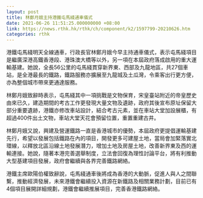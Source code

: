 ```yaml
---
layout: post
title: 林鄭月娥主持港鐵屯馬綫通車儀式
date: 2021-06-26 11:51:25.000000000 +08:00
link: https://news.rthk.hk/rthk/ch/component/k2/1597799-20210626.htm
categories: rthk
---
```


港鐵屯馬綫明天全線通車，行政長官林鄭月娥今早主持通車儀式，表示屯馬綫項目是繼廣深港高鐵香港段、港珠澳大橋等以外，另一項在本屆政府落成啟用的重大運輸基建。她說，全長56公里的屯馬綫貫穿新界東、西部及九龍地區，共27個車站，是全港最長的鐵路，鐵路服務亦擴展至九龍城及土瓜灣，令乘客出行更方便，亦為整個城市帶來更通達服務。

林鄭月娥致辭時表示，屯馬綫其中一項挑戰是文物保育，宋皇臺站附近的帝皇歷史由來已久，建造期間的考古工作更發現大量文物及遺跡，政府其後宣布原址保留大部分重要遺跡，港鐵亦修改車站設計，結合考古元素，並在車站大堂加設展櫃，有超過400件出土文物，車站大堂天花會預留位置，重置重建古井。

林鄭月娥又說，興建及營運鐵路一直是香港城市的優勢，本屆政府更提倡運輸基建先行，希望以發展包括鐵路在內的項目，開發更多可建屋土地，當局會加緊落實北環線，以釋放北區沿線土地發展潛力，增加土地及房屋土地，改善新界東及西的運輸連接。她說，隨著本港完善選舉制度，立法會回復為理性討論平台，將有利推動大型基建項目發展，政府會繼續與各界完善鐵路網絡。

港鐵主席歐陽伯權致辭說，屯馬綫通車後將成為香港的大動脈，促進人與人之間聯繫，推動經濟發展，未來港鐵會繼續投入資源在新鐵路及相關業務計劃，目前已有4個項目展開詳細規劃，港鐵會繼續推展項目，完善香港鐵路網絡。
